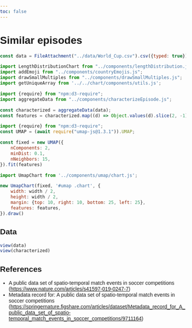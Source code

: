 ```yaml
---
toc: false
---
```


# Similar episodes

```js
const data = FileAttachment("../data/World_Cup.csv").csv({typed: true});
```

```js
import LengthDistributionChart from "../components/lengthDistribution.js";
import addEmoji from "../components/countryEmojis.js";
import drawSmallMultiples from "../components/drawSmallMultiples.js";
import getUniqueArray from '../../chart/components/utils.js';
```



```js
import {require} from "npm:d3-require";
import aggregateData from "../components/characterizeEpisode.js";
```

```js
const characterized = aggregateData(data);
const features = characterized.map((d) => Object.values(d).slice(2, -1))
```

```js
import {require} from "npm:d3-require";
const UMAP = (await require("umap-js@1.3.1")).UMAP;

const fixed = new UMAP({
    nComponents: 2,
    minDist: 0.1,
    nNeighbors: 15,
}).fit(features)
```

```js
import UmapChart from '../components/umap/chart.js';
```

```js
new UmapChart(fixed, '#umap .chart', {
    width: width / 2,
    height: width / 2,
    margin: {top: 10, right: 10, bottom: 25, left: 25},
    features: features,
}).draw()
```

<div id="umap">
    <div class="chart"></div>
</div>




## Data

```js
view(data)
view(characterized)

```

## References

- A public data set of spatio-temporal match events in soccer competitions (https://www.nature.com/articles/s41597-019-0247-7)
- Metadata record for: A public data set of spatio-temporal match events in soccer competitions (https://springernature.figshare.com/articles/dataset/Metadata_record_for_A_public_data_set_of_spatio-temporal_match_events_in_soccer_competitions/9711164)


<style>
    body, html {
      margin: 0;
      padding: 0;
      height: 100%;
      font-family: Arial, sans-serif;
    }

    .container {
      display: flex;
      height: 100vh;
    }

    .sidebar {
      width: 60%;
      overflow-y: auto;
      padding: 10px;
      background-color: #f8f8f8;
      border-right: 1px solid #ddd;
    }

    .content {
      width: 40%;
      position: relative;
    }

    .detail {
        flex: 1;
        position: fixed;
        top: 100;
        right: 20;
        width: 50%;
        height: 100%;
        padding: 20px;
        background-color: none;
    }

    .table-container {
        position: relative;
        top:400px;
        height: 500px;
        width: 500px;
        overflow-x: auto;
        overflow-y: auto;
        padding: 10px;
    }

    .table {
        width: 100%;
        border-collapse: collapse;
    }

    .table th, .table td {
        border: 1px solid #ddd;
        padding: 8px;
    }

    .table th {
        background-color: #f4f4f4;
        text-align: left;
    }
</style>
